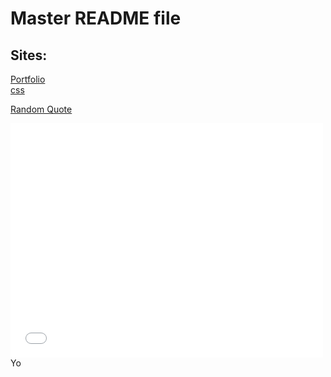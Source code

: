 # Master README file
## Sites:
[Portfolio](https://judacribz.github.io/gh-pages/portfolioPage)   
  [css](portfolioPage/css/)

[Random Quote](https://judacribz.github.io/gh-pages/randomQuote)

<embed src="randomQuote/lab3.pdf" width="500" height="375" type='application/pdf'>Yo</embed>
